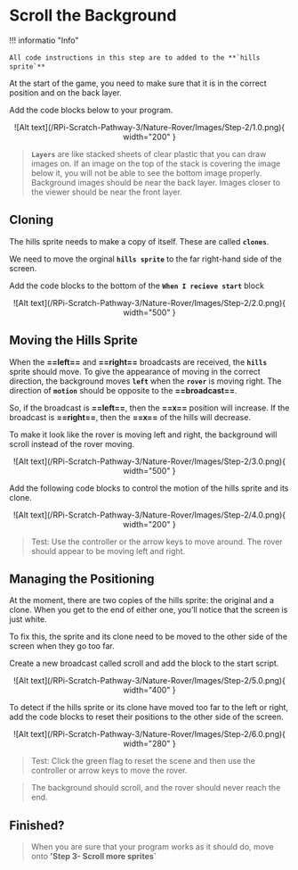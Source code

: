 # Scroll the Background

!!! informatio "Info"

    All code instructions in this step are to added to the **`hills sprite`**

At the start of the game, you need to make sure that it is in the correct position and on the back layer.

Add the code blocks below to your program.

<span style="display: block; text-align: center;">
![Alt text](/RPi-Scratch-Pathway-3/Nature-Rover/Images/Step-2/1.0.png){ width="200" }
</span>

> **`Layers`** are like stacked sheets of clear plastic that you can draw images on. If an image on the top of the stack is covering the image below it, you will not be able to see the bottom image properly. Background images should be near the back layer. Images closer to the viewer should be near the front layer.

## Cloning

The hills sprite needs to make a copy of itself. These are called **`clones`**. 

We need to move the orginal **`hills sprite`** to the far right-hand side of the screen.

Add the code blocks to the bottom of the **`When I recieve start`** block

<span style="display: block; text-align: center;">
![Alt text](/RPi-Scratch-Pathway-3/Nature-Rover/Images/Step-2/2.0.png){ width="500" }
</span>

## Moving the Hills Sprite

When the **==left==** and **==right==** broadcasts are received, the **`hills`** sprite should move. To give the appearance of moving in the correct direction, the background moves **`left`** when the **`rover`** is moving right. The direction of **`motion`** should be opposite to the **==broadcast==**.

So, if the broadcast is **==left==**, then the **==x==** position will increase. If the broadcast is **==right==**, then the **==x==** of the hills will decrease.

To make it look like the rover is moving left and right, the background will scroll instead of the rover moving.

<span style="display: block; text-align: center;">
![Alt text](/RPi-Scratch-Pathway-3/Nature-Rover/Images/Step-2/3.0.png){ width="500" }
</span>

Add the following code blocks to control the motion of the hills sprite and its clone.

<span style="display: block; text-align: center;">
![Alt text](/RPi-Scratch-Pathway-3/Nature-Rover/Images/Step-2/4.0.png){ width="200" }
</span>

> Test: Use the controller or the arrow keys to move around. The rover should appear to be moving left and right.

## Managing the Positioning

At the moment, there are two copies of the hills sprite: the original and a clone. When you get to the end of either one, you’ll notice that the screen is just white.

To fix this, the sprite and its clone need to be moved to the other side of the screen when they go too far.

Create a new broadcast called scroll and add the block to the start script.

<span style="display: block; text-align: center;">
![Alt text](/RPi-Scratch-Pathway-3/Nature-Rover/Images/Step-2/5.0.png){ width="400" }
</span>

To detect if the hills sprite or its clone have moved too far to the left or right, add the code blocks to reset their positions to the other side of the screen.

<span style="display: block; text-align: center;">
![Alt text](/RPi-Scratch-Pathway-3/Nature-Rover/Images/Step-2/6.0.png){ width="280" }
</span>

> Test: Click the green flag to reset the scene and then use the controller or arrow keys to move the rover. 

> The background should scroll, and the rover should never reach the end.

## Finished?

> When you are sure that your program works as it should do, move onto **'Step 3- Scroll more sprites`**
